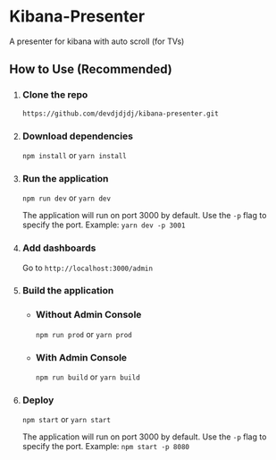 # Kibana-Presenter
A presenter for kibana with auto scroll (for TVs)


## How to Use (Recommended)

1. ### Clone the repo

      `https://github.com/devdjdjdj/kibana-presenter.git`
    
2. ### Download dependencies

    `npm install` or `yarn install`

3. ### Run the application

    `npm run dev` or `yarn dev`

    The application will run on port 3000 by default. Use the `-p` flag to specify the port. Example: `yarn dev -p 3001 `

3. ### Add dashboards

    Go to `http://localhost:3000/admin` 

4. ### Build the application

    * ### Without Admin Console
        `npm run prod` or `yarn prod`

    * ### With Admin Console
        `npm run build` or `yarn build`

5. ### Deploy

    `npm start` or `yarn start`

    The application will run on port 3000 by default. Use the `-p` flag to specify the port. Example: `npm start -p 8080 `










